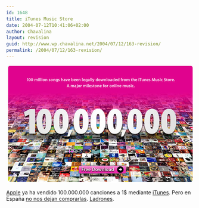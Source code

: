 ```yaml
---
id: 1648
title: iTunes Music Store
date: 2004-07-12T10:41:06+02:00
author: Chavalina
layout: revision
guid: http://www.wp.chavalina.net/2004/07/12/163-revision/
permalink: /2004/07/12/163-revision/
---
```

<div align="center">
  <p>
    <img src="/imagenes/fotos/100milions.jpg" width="500" height="317" />
  </p>
</div>

<a href="http://www.apple.com/" target="_blank">Apple</a> ya ha vendido 100.000.000 canciones a 1$ mediante <a href=http://www.apple.com/itunes/download/ target=&prime;_blank&prime;>iTunes</a>. Pero en Espa&ntilde;a <a href="http://www.putasgae.org/" target="_blank">no nos dejan comprarlas</a>. <a href="http://www.sgae.es/" target="_blank">Ladrones</a>.
